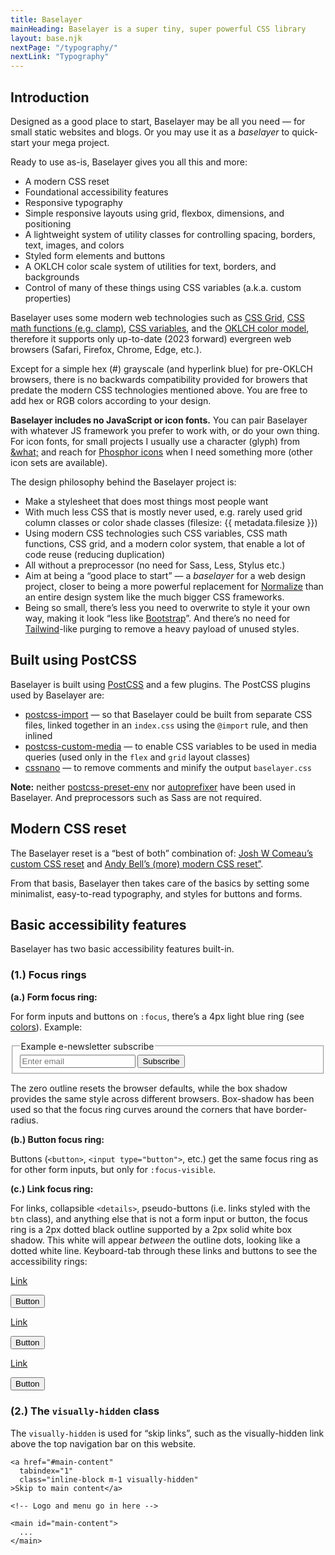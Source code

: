 ```yaml
---
title: Baselayer
mainHeading: Baselayer is a super tiny, super powerful CSS library
layout: base.njk
nextPage: "/typography/"
nextLink: "Typography"
---
```


## Introduction

<p class="t-big">Designed as a good place to start, Baselayer may be all you need — for small static websites and blogs. Or you may use it as a <em>baselayer</em> to quick-start your mega project.</p>

Ready to use as-is, Baselayer gives you all this and more:

* A modern CSS reset
* Foundational accessibility features
* Responsive typography
* Simple responsive layouts using grid, flexbox, dimensions, and positioning
* A lightweight system of utility classes for controlling spacing, borders, text, images, and colors
* Styled form elements and buttons
* A OKLCH color scale system of utilities for text, borders, and backgrounds
* Control of many of these things using CSS variables (a.k.a. custom properties)

Baselayer uses some modern web technologies such as [CSS Grid](https://caniuse.com/css-grid), [CSS math functions (e.g. clamp)](https://caniuse.com/?search=css%20math%20functions), [CSS variables](https://caniuse.com/css-variables), and the [OKLCH color model](https://caniuse.com/mdn-css_types_color_oklch), therefore it supports only up-to-date (2023 forward) evergreen web browsers (Safari, Firefox, Chrome, Edge, etc.).

Except for a simple hex (#) grayscale (and hyperlink blue) for pre-OKLCH browsers, there is no backwards compatibility provided for browers that predate the modern CSS technologies mentioned above. You are free to add hex or RGB colors according to your design.

<div aria-label="Note" class="popout mt-2 mb-3 bl-3 b-orange b-300 p-2 t-black bg-orange bg-100">
  <strong>Baselayer includes no JavaScript or icon fonts.</strong> You can pair Baselayer with whatever JS framework you prefer to work with, or do your own thing. For icon fonts, for small projects I usually use a character (glyph) from <a  class="t-blue t-600 hover:t-700"href="https://www.amp-what.com/">&amp;what;</a> and reach for <a class="t-blue t-600 hover:t-700" href="https://phosphoricons.com/">Phosphor icons</a> when I need something more (other icon sets are available).
</div>

The design philosophy behind the Baselayer project is:

* Make a stylesheet that does most things most people want
* With much less CSS that is mostly never used, e.g. rarely used grid column classes or color shade classes (filesize: {{ metadata.filesize }})
* Using modern CSS technologies such CSS variables, CSS math functions, CSS grid, and a modern color system, that enable a lot of code reuse (reducing duplication)
* All without a preprocessor (no need for Sass, Less, Stylus etc.)
* Aim at being a “good place to start” — a _baselayer_ for a web design project, closer to being a more powerful replacement for [Normalize](https://necolas.github.io/normalize.css/) than an entire design system like the much bigger CSS frameworks.
* Being so small, there’s less you need to overwrite to style it your own way, making it look “less like [Bootstrap](https://getbootstrap.com)”. And there’s no need for [Tailwind](https://tailwindcss.com)-like purging to remove a heavy payload of unused styles.

## Built using PostCSS

Baselayer is built using [PostCSS](https://postcss.org) and a few plugins. The PostCSS plugins used by Baselayer are:

* [postcss-import](https://github.com/postcss/postcss-import) — so that Baselayer could be built from separate CSS files, linked together in an `index.css` using the `@import` rule, and then inlined
* [postcss-custom-media](https://npm.devtool.tech/postcss-custom-media) — to enable CSS variables to be used in media queries (used only in the `flex` and `grid` layout classes)
* [cssnano](https://cssnano.co) — to remove comments and minify the output `baselayer.css`

**Note:** neither [postcss-preset-env](https://preset-env.cssdb.org) nor [autoprefixer](https://github.com/postcss/autoprefixer) have been used in Baselayer. And preprocessors such as Sass are not required.

## Modern CSS reset

The Baselayer reset is a “best of both” combination of: [Josh W Comeau’s custom CSS reset](https://www.joshwcomeau.com/css/custom-css-reset/) and [Andy Bell’s (more) modern CSS reset”](https://andy-bell.co.uk/a-more-modern-css-reset/).

From that basis, Baselayer then takes care of the basics by setting some minimalist, easy-to-read typography, and styles for buttons and forms.

## Basic accessibility features

Baselayer has two basic accessibility features built-in.

### (1.) Focus rings

**(a.) Form focus ring:**

For form inputs and buttons on `:focus`, there’s a 4px light blue ring (see [colors](/colors)). Example:

<form class="mt-2 mb-3">
  <fieldset class="flex">
    <legend>Example e-newsletter subscribe</legend>
    <input class="w100%" type="email" id="example-input-email" placeholder="Enter email">
    <input type="submit" name="submit" value="Subscribe">
  </fieldset>
</form>

The zero outline resets the browser defaults, while the box shadow provides the same style across different browsers. Box-shadow has been used so that the focus ring curves around the corners that have border-radius.

**(b.) Button focus ring:**

Buttons (`<button>`, `<input type="button">`, etc.) get the same focus ring as for other form inputs, but only for `:focus-visible`.

**(c.) Link focus ring:**

For links, collapsible `<details>`, pseudo-buttons (i.e. links styled with the `btn` class), and anything else that is not a form input or button, the focus ring is a 2px dotted black outline supported by a 2px solid white box shadow. This white will appear _between_ the outline dots, looking like a dotted white line. Keyboard-tab through these links and buttons to see the accessibility rings:

<div class="mt-2 mb-3 b-1">
  <div class="grid sm:equal-3-cols">
    <div class="p-3 flex flex-column flex-center flex-middle">
    <p><a href="/#">Link</a></p>
    <p><button type="button">Button</button></p>
    </div>
    <div class="p-3 flex flex-column flex-center flex-middle bg-blue bg-700">
    <p><a class="t-blue t-200 hover:t-300" href="/#">Link</a></p>
    <p><button class="b-1 b-white hover:b-white" type="button">Button</button></p>
    </div>
    <div class="p-3 flex flex-column flex-center flex-middle bg-black">
    <p><a class="t-blue t-200 hover:t-300" href="/#">Link</a></p>
    <p><button type="button">Button</button></p>
    </div>
  </div>
</div>

### (2.) The `visually-hidden` class

The `visually-hidden` is used for “skip links”, such as the visually-hidden link above the top navigation bar on this website.

```
<a href="#main-content"
  tabindex="1"
  class="inline-block m-1 visually-hidden"
>Skip to main content</a>

<!-- Logo and menu go in here -->

<main id="main-content">
  ...
</main>
```